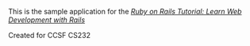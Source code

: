 This is the sample application for the
[*Ruby on Rails Tutorial:
Learn Web Development with Rails*](http://www.railstutorial.org/)

Created for CCSF CS232